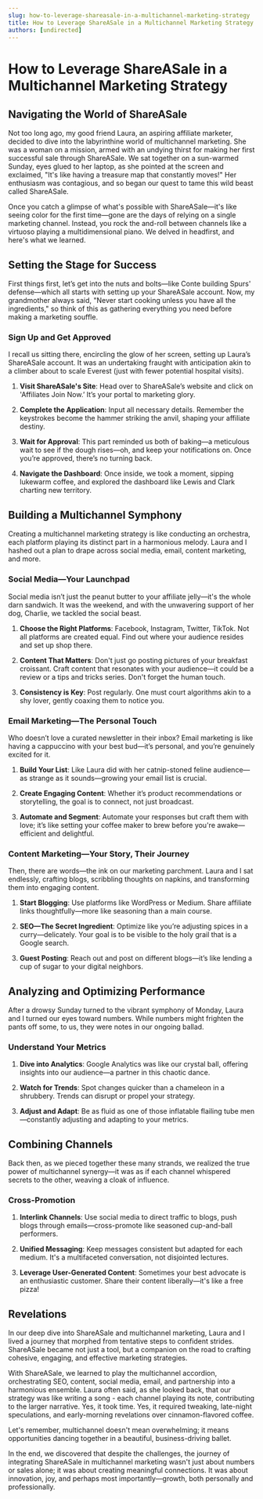 ```yaml
---
slug: how-to-leverage-shareasale-in-a-multichannel-marketing-strategy
title: How to Leverage ShareASale in a Multichannel Marketing Strategy
authors: [undirected]
---
```



# How to Leverage ShareASale in a Multichannel Marketing Strategy

## Navigating the World of ShareASale

Not too long ago, my good friend Laura, an aspiring affiliate marketer, decided to dive into the labyrinthine world of multichannel marketing. She was a woman on a mission, armed with an undying thirst for making her first successful sale through ShareASale. We sat together on a sun-warmed Sunday, eyes glued to her laptop, as she pointed at the screen and exclaimed, "It's like having a treasure map that constantly moves!" Her enthusiasm was contagious, and so began our quest to tame this wild beast called ShareASale.

Once you catch a glimpse of what's possible with ShareASale—it's like seeing color for the first time—gone are the days of relying on a single marketing channel. Instead, you rock the and-roll between channels like a virtuoso playing a multidimensional piano. We delved in headfirst, and here's what we learned.

## Setting the Stage for Success

First things first, let’s get into the nuts and bolts—like Conte building Spurs' defense—which all starts with setting up your ShareASale account. Now, my grandmother always said, "Never start cooking unless you have all the ingredients," so think of this as gathering everything you need before making a marketing souffle.

### Sign Up and Get Approved

I recall us sitting there, encircling the glow of her screen, setting up Laura’s ShareASale account. It was an undertaking fraught with anticipation akin to a climber about to scale Everest (just with fewer potential hospital visits).

1. **Visit ShareASale's Site**: Head over to ShareASale’s website and click on 'Affiliates Join Now.’ It’s your portal to marketing glory.
   
2. **Complete the Application**: Input all necessary details. Remember the keystrokes become the hammer striking the anvil, shaping your affiliate destiny.

3. **Wait for Approval**: This part reminded us both of baking—a meticulous wait to see if the dough rises—oh, and keep your notifications on. Once you’re approved, there’s no turning back.

4. **Navigate the Dashboard**: Once inside, we took a moment, sipping lukewarm coffee, and explored the dashboard like Lewis and Clark charting new territory.

## Building a Multichannel Symphony

Creating a multichannel marketing strategy is like conducting an orchestra, each platform playing its distinct part in a harmonious melody. Laura and I hashed out a plan to drape across social media, email, content marketing, and more.

### Social Media—Your Launchpad

Social media isn’t just the peanut butter to your affiliate jelly—it's the whole darn sandwich. It was the weekend, and with the unwavering support of her dog, Charlie, we tackled the social beast.

1. **Choose the Right Platforms**: Facebook, Instagram, Twitter, TikTok. Not all platforms are created equal. Find out where your audience resides and set up shop there.

2. **Content That Matters**: Don't just go posting pictures of your breakfast croissant. Craft content that resonates with your audience—it could be a review or a tips and tricks series. Don't forget the human touch.

3. **Consistency is Key**: Post regularly. One must court algorithms akin to a shy lover, gently coaxing them to notice you.

### Email Marketing—The Personal Touch

Who doesn’t love a curated newsletter in their inbox? Email marketing is like having a cappuccino with your best bud—it’s personal, and you’re genuinely excited for it.

1. **Build Your List**: Like Laura did with her catnip-stoned feline audience—as strange as it sounds—growing your email list is crucial.

2. **Create Engaging Content**: Whether it’s product recommendations or storytelling, the goal is to connect, not just broadcast.

3. **Automate and Segment**: Automate your responses but craft them with love; it’s like setting your coffee maker to brew before you're awake—efficient and delightful.

### Content Marketing—Your Story, Their Journey

Then, there are words—the ink on our marketing parchment. Laura and I sat endlessly, crafting blogs, scribbling thoughts on napkins, and transforming them into engaging content. 

1. **Start Blogging**: Use platforms like WordPress or Medium. Share affiliate links thoughtfully—more like seasoning than a main course.

2. **SEO—The Secret Ingredient**: Optimize like you’re adjusting spices in a curry—delicately. Your goal is to be visible to the holy grail that is a Google search.

3. **Guest Posting**: Reach out and post on different blogs—it’s like lending a cup of sugar to your digital neighbors.

## Analyzing and Optimizing Performance

After a drowsy Sunday turned to the vibrant symphony of Monday, Laura and I turned our eyes toward numbers. While numbers might frighten the pants off some, to us, they were notes in our ongoing ballad.

### Understand Your Metrics

1. **Dive into Analytics**: Google Analytics was like our crystal ball, offering insights into our audience—a partner in this chaotic dance.

2. **Watch for Trends**: Spot changes quicker than a chameleon in a shrubbery. Trends can disrupt or propel your strategy.

3. **Adjust and Adapt**: Be as fluid as one of those inflatable flailing tube men—constantly adjusting and adapting to your metrics.

## Combining Channels

Back then, as we pieced together these many strands, we realized the true power of multichannel synergy—it was as if each channel whispered secrets to the other, weaving a cloak of influence.

### Cross-Promotion

1. **Interlink Channels**: Use social media to direct traffic to blogs, push blogs through emails—cross-promote like seasoned cup-and-ball performers.

2. **Unified Messaging**: Keep messages consistent but adapted for each medium. It's a multifaceted conversation, not disjointed lectures.

3. **Leverage User-Generated Content**: Sometimes your best advocate is an enthusiastic customer. Share their content liberally—it's like a free pizza!

## Revelations

In our deep dive into ShareASale and multichannel marketing, Laura and I lived a journey that morphed from tentative steps to confident strides. ShareASale became not just a tool, but a companion on the road to crafting cohesive, engaging, and effective marketing strategies. 

With ShareASale, we learned to play the multichannel accordion, orchestrating SEO, content, social media, email, and partnership into a harmonious ensemble. Laura often said, as she looked back, that our strategy was like writing a song - each channel playing its note, contributing to the larger narrative. Yes, it took time. Yes, it required tweaking, late-night speculations, and early-morning revelations over cinnamon-flavored coffee.

Let's remember, multichannel doesn't mean overwhelming; it means opportunities dancing together in a beautiful, business-driving ballet.

In the end, we discovered that despite the challenges, the journey of integrating ShareASale in multichannel marketing wasn't just about numbers or sales alone; it was about creating meaningful connections. It was about innovation, joy, and perhaps most importantly—growth, both personally and professionally.